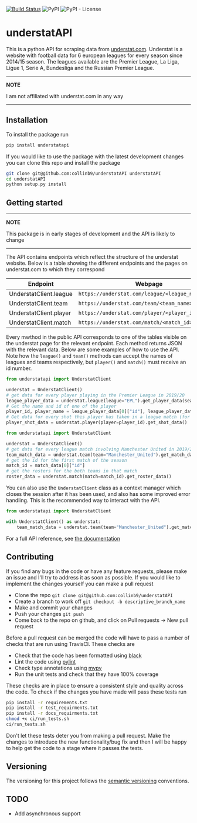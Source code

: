 [![Build Status](https://travis-ci.com/collinb9/understatAPI.svg?branch=master)](https://travis-ci.com/collinb9/understatAPI)
![PyPI](https://img.shields.io/pypi/v/understatapi)
![PyPI - License](https://img.shields.io/pypi/l/understatapi)

# understatAPI

This is a python API for scraping data from [understat.com](https://understat.com/). Understat is a website with football data for 6 european leagues for every season since 2014/15 season. The leagues available are the Premier League, La Liga, Ligue 1, Serie A, Bundesliga and the Russian Premier League.

---

**NOTE**

I am not affiliated with understat.com in any way

---

## Installation

To install the package run

```bash
pip install understatapi
```

If you would like to use the package with the latest development changes you can clone this repo and install the package

```bash
git clone git@github.com:collinb9/understatAPI understatAPI
cd understatAPI
python setup.py install
```
## Getting started

---

**NOTE**

This package is in early stages of development and the API is likely to change

---

The API contains endpoints which reflect the structure of the understat website. Below is a table showing the different endpoints and the pages on understat.com to which they correspond

| Endpoint               | Webpage                                           |
| ---------------------- | ------------------------------------------------- |
| UnderstatClient.league | `https://understat.com/league/<league_name>`      |
| UnderstatClient.team   | `https://understat.com/team/<team_name>/<season>` |
| UnderstatClient.player | `https://understat.com/player/<player_id>`        |
| UnderstatClient.match  | `https://understat.com/match/<match_id>`          |

Every mwthod in the public API corresponds to one of the tables visible on the understat page for the relevant endpoint.
Each method returns JSON with the relevant data. Below are some examples of how to use the API. Note how the `league()` and `team()` methods can accept the names of leagues and teams respectively, but `player()` and `match()` must receive an id number.

```python
from understatapi import UnderstatClient

understat = UnderstatClient()
# get data for every player playing in the Premier League in 2019/20
league_player_data = understat.league(league="EPL").get_player_data(season="2019")
# Get the name and id of one of the player
player_id, player_name = league_player_data[0]["id"], league_player_data[0]["player_name"]
# Get data for every shot this player has taken in a league match (for all seasons)
player_shot_data = understat.player(player=player_id).get_shot_data()
```

```python
from understatapi import UnderstatClient

understat = UnderstatClient()
# get data for every league match involving Manchester United in 2019/20
team_match_data = understat.team(team="Manchester_United").get_match_data(season="2019")
# get the id for the first match of the season
match_id = match_data[0]["id"]
# get the rosters for the both teams in that match
roster_data = understat.match(match=match_id).get_roster_data()
```

You can also use the `UnderstatClient` class as a context manager which closes the session after it has been used, and also has some improved error handling. This is the recommended way to interact with the API.

```python
from understatapi import UnderstatClient

with UnderstatClient() as understat:
    team_match_data = understat.team(team="Manchester_United").get_match_data()
```

For a full API reference, see [the documentation](https://collinb9.github.io/understatAPI/)

## Contributing

If you find any bugs in the code or have any feature requests, please make an issue and I'll try to address it as soon as possible. If you would like to implement the changes yourself you can make a pull request

- Clone the repo `git clone git@github.com:collinb9/understatAPI`
- Create a branch to work off `git checkout -b descriptive_branch_name`
- Make and commit your changes
- Push your changes `git push`
- Come back to the repo on github, and click on Pull requests -> New pull request

Before a pull request can be merged the code will have to pass a number of checks that are run using TravisCI. These checks are

- Check that the code has been formatted using [black](https://github.com/psf/black)
- Lint the code using [pylint](https://github.com/PyCQA/pylint)
- Check type annotations using [mypy](https://github.com/python/mypy)
- Run the unit tests and check that they have 100% coverage

These checks are in place to ensure a consistent style and quality across the code. To check if the changes you have made will pass these tests run

```bash
pip install -r requirements.txt
pip install -r test_requirments.txt
pip install -r docs_requirments.txt
chmod +x ci/run_tests.sh
ci/run_tests.sh
```

Don't let these tests deter you from making a pull request. Make the changes to introduce the new functionality/bug fix and then I will be happy to help get the code to a stage where it passes the tests.

## Versioning

The versioning for this project follows the [semantic versioning](https://semver.org/) conventions.

## TODO

- Add asynchronous support
